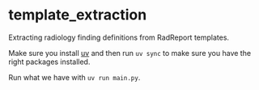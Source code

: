 # template_extraction
Extracting radiology finding definitions from RadReport templates.

Make sure you install [uv](https://docs.astral.sh/uv/) and then run `uv sync` to make sure
you have the right packages installed.

Run what we have with `uv run main.py`.